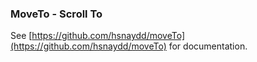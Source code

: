### MoveTo - Scroll To

See [https://github.com/hsnaydd/moveTo](https://github.com/hsnaydd/moveTo) for documentation.

